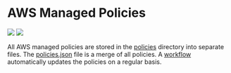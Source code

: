 # AWS Managed Policies

![](https://shields.io/date/1739774322.svg?label=last%20run)
![](https://shields.io/date/1739774322.svg?label=last%20updated)

All AWS managed policies are stored in the [policies](policies) directory into
separate files. The [policies.json](policies/policies.json) file is a merge of
all policies. A [workflow](.github/workflows/list-policies.yaml) automatically
updates the policies on a regular basis.
